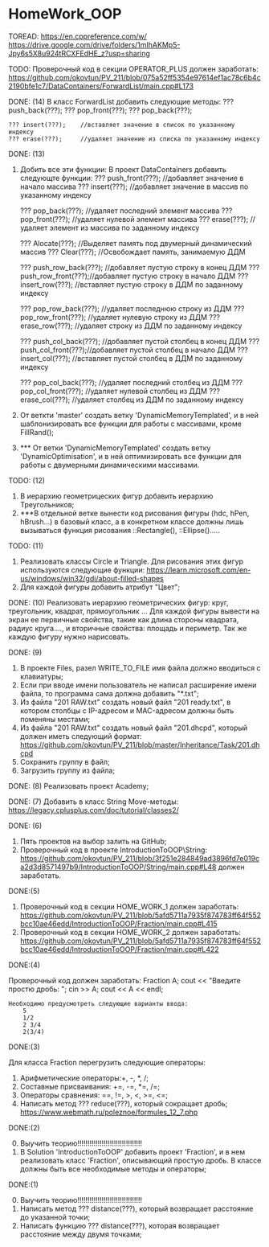 # HomeWork_OOP
TOREAD:
https://en.cppreference.com/w/
https://drive.google.com/drive/folders/1mIhAKMp5-Jpy6s5X8u924tRCXFEdHE_z?usp=sharing


TODO:
Проверочный код в секции OPERATOR_PLUS должен заработать:
	https://github.com/okovtun/PV_211/blob/075a52ff5354e97614ef1ac78c6b4c2190bfe1c7/DataContainers/ForwardList/main.cpp#L173
	

DONE: (14)
В класс ForwardList добавить следующие методы:
	??? push_back(???);
	??? pop_front(???);
	??? pop_back(???);

	??? insert(???);	//вставляет значение в список по указанному индексу
	??? erase(???);		//удаляет значение из списка по указанному индексу

DONE: (13)
1. Добить все эти функции:
В проект DataContainers добавить следующте функции:
	??? push_front(???);	//добавляет значение в начало массива
	??? insert(???);		//добавляет значение в массив по указанному индексу

	??? pop_back(???);		//удаляет последний элемент массива
	??? pop_front(???);		//удаляет нулевой элемент массива
	??? erase(???);			//удаляет элемент из массива по заданному индексу

	??? Alocate(???);		//Выделяет память под двумерный динамический массив
	??? Clear(???);			//Освобождает память, занимаемую ДДМ

	??? push_row_back(???);	//добавляет пустую строку в конец ДДМ
	??? push_row_front(???);//добавляет пустую строку в начало ДДМ
	??? insert_row(???);	//вставляет пустую строку в ДДМ по заданному индексу

	??? pop_row_back(???);	//удаляет последнюю строку из ДДМ
	??? pop_row_front(???);	//удаляет нулевую строку из ДДМ
	??? erase_row(???);		//удаляет строку из ДДМ по заданному индексу

	??? push_col_back(???);	//добавляет пустой столбец в конец ДДМ
	??? push_col_front(???);//добавляет пустой столбец в начало ДДМ
	??? insert_col(???);	//вставляет пустой столбец в ДДМ по заданному индексу

	??? pop_col_back(???);	//удаляет последний столбец из ДДМ
	??? pop_col_front(???);	//удаляет нулевой столбец из ДДМ
	??? erase_col(???);		//удаляет столбец из ДДМ по заданному индексу

2. От веткти 'master' создать ветку 'DynamicMemoryTemplated', и в ней шаблонизировать 
   все функции для работы с массивами, кроме FillRand();

3. *** От ветки 'DynamicMemoryTemplated' создать ветку 'DynamicOptimisation', и в ней 
   оптимизировать все функции для работы с двумерными динамическими массивами.

TODO: (12)
1. В иерархию геометрицеских фигур добавить иерархию Треугольников;
2. ***В отдельной ветке вынести код рисования фигуры (hdc, hPen, hBrush...) в базовый класс, а в конкретном классе
	должны лишь вызываться функция рисования ::Rectangle(), ::Ellipse().....

TODO: (11)
1. Реализовать классы Circle и Triangle. Для рисования этих фигур используются следующие функции:
	https://learn.microsoft.com/en-us/windows/win32/gdi/about-filled-shapes
2. Для каждой фигуры добавить атрибут "Цвет";

DONE: (10)
Реализовать иерархию геометрических фигур: круг, треугольник, квадрат, прямоугольник ...
Для каждой фигуры вывести на экран ее первичные свойства, такие как длина стороны квадрата,
радиус круга...., и вторичные свойства: площадь и периметр. Так же каждую фигуру нужно нарисовать.


DONE: (9)
1. В проекте Files, разел WRITE_TO_FILE имя файла должно вводиться с клавиатуры;
2. Если при вводе имени пользователь не написал расширение имени файла, то программа сама должна добавить "*.txt";
3. Из файла "201 RAW.txt" создать новый файл "201 ready.txt", в котором столбцы с IP-адресом и MAC-адресом должны быть поменяны местами;
4. Из файла "201 RAW.txt" создать новый файл "201.dhcpd", который должен иметь следующий формат:
	https://github.com/okovtun/PV_211/blob/master/Inheritance/Task/201.dhcpd
5. Сохранить группу в файл;
6. Загрузить группу из файла;

DONE: (8)
Реализовать проект Academy;

DONE: (7)
Добавить в класс String Move-методы:
https://legacy.cplusplus.com/doc/tutorial/classes2/


DONE: (6)
1. Пять проектов на выбор залить на GitHub;
2. 
   Проверочный код в проекте IntroductionToOOP\String:
	https://github.com/okovtun/PV_211/blob/3f251e284849ad3896fd7e019ca2d3d8571497b9/IntroductionToOOP/String/main.cpp#L48
должен заработать.


DONE:(5)

1. Проверочный код в секции HOME_WORK_1 должен заработать:
	https://github.com/okovtun/PV_211/blob/5afd5711a7935f874783ff64f552bcc10ae46edd/IntroductionToOOP/Fraction/main.cpp#L415
2. Проверочный код в секции HOME_WORK_2 должен заработать:
	https://github.com/okovtun/PV_211/blob/5afd5711a7935f874783ff64f552bcc10ae46edd/IntroductionToOOP/Fraction/main.cpp#L422
	
	
	
	
DONE:(4)

Проверочный код должен заработать:
	Fraction A;
	cout << "Введите простю дробь: "; cin >> A;
	cout << A << endl;

	Необходимо предусмотреть следующие варианты ввода:
		5
		1/2
		2 3/4
		2(3/4)

DONE:(3)

Для класса Fraction перегрузить следующие операторы:
1. Арифметические операторы:+, -, *, /;
2. Составные присваивания:	+=, -=, *=, /=;
3. Операторы сравнения:		==, !=, >, <, >=, <=;
4. Написать метод ??? reduce(???), который сокращает дробь;
		https://www.webmath.ru/poleznoe/formules_12_7.php

DONE:(2)

0. Выучить теорию!!!!!!!!!!!!!!!!!!!!!!!!!!!!!!!!
1. В Solution 'IntroductionToOOP' добавить проект 'Fraction', и в нем реализовать класс 'Fraction',
   описывающий простую дробь. В классе должны быть все необходимые методы и операторы;

DONE:(1)

0. Выучить теорию!!!!!!!!!!!!!!!!!!!!!!!!!!!!!!!!
1. Написать метод ??? distance(???), который возвращает расстояние до указанной точки;		
2. Написать функцию ??? distance(???), которая возвращает расстояние между двумя точками;	
